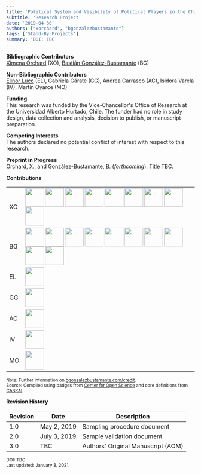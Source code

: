 ```yaml
---
title: 'Political System and Visibility of Political Players in the Chilean Elite Press'
subtitle: 'Research Project'
date: '2019-04-30'
authors: ["xorchard", "bgonzalezbustamante"]
tags: ['Stand-By Projects']
summary: 'DOI: TBC'
---
```


**Bibliographic Contributors** <br />
[Ximena Orchard](../../authors/xorchard) (XO), [Bastián González-Bustamante](../../) (BG)

**Non-Bibliographic Contributors** <br />
[Elinor Luco](../../authors/eluco) (EL), Gabriela Gárate (GG), Andrea Carrasco (AC), Isidora Varela (IV), Martín Oyarce (MO)

**Funding** <br />
This research was funded by the Vice-Chancellor's Office of Research at the Universidad Alberto Hurtado, Chile. The funder had no role in study design, data collection and analysis, decision to publish, or manuscript preparation.

**Competing Interests** <br />
The authors declared no potential conflict of interest with respect to this research.

**Preprint in Progress** <br />
Orchard, X., and González-Bustamante, B. (*forthcoming*). Title TBC. <br />

**Contributions**

| | |
|---|---|
| XO | [<img src="../../credit/conceptualization.png" align="left" width="50" />](../../credit/conceptualization.png) [<img src="../../credit/data_curation.png" align="left" width="50" />](../../credit/data_curation.png) [<img src="../../credit/funding_acquisition.png" align="left" width="50" />](../../credit/funding_acquisition.png) [<img src="../../credit/methodology.png" align="left" width="50" />](../../credit/methodology.png) [<img src="../../credit/project_administration.png" align="left" width="50" />](../../credit/project_administration.png) [<img src="../../credit/resources.png" align="left" width="50" />](../../credit/resources.png) [<img src="../../credit/supervision.png" align="left" width="50" />](../../credit/supervision.png) [<img src="../../credit/writing_initial_draft.png" align="left" width="50" />](../../credit/writing_initial_draft.png) [<img src="../../credit/writing_review.png" align="left" width="50" />](../../credit/writing_review.png) |
| BG | [<img src="../../credit/conceptualization.png" align="left" width="50" />](../../credit/conceptualization.png) [<img src="../../credit/data_curation.png" align="left" width="50" />](../../credit/data_curation.png) [<img src="../../credit/formal_analysis.png" align="left" width="50" />](../../credit/formal_analysis.png) [<img src="../../credit/methodology.png" align="left" width="50" />](../../credit/methodology.png) [<img src="../../credit/resources.png" align="left" width="50" />](../../credit/resources.png) [<img src="../../credit/computation.png" align="left" width="50" />](../../credit/computation.png) [<img src="../../credit/testing.png" align="left" width="50" />](../../credit/testing.png) [<img src="../../credit/data_visualization.png" align="left" width="50" />](../../credit/data_visualization.png) [<img src="../../credit/writing_initial_draft.png" align="left" width="50" />](../../credit/writing_initial_draft.png) [<img src="../../credit/writing_review.png" align="left" width="50" />](../../credit/writing_review.png) |
| EL | [<img src="../../credit/investigation.png" align="left" width="50" />](../../credit/investigation.png) |
| GG | [<img src="../../credit/investigation.png" align="left" width="50" />](../../credit/investigation.png) |
| AC | [<img src="../../credit/investigation.png" align="left" width="50" />](../../credit/investigation.png) |
| IV | [<img src="../../credit/investigation.png" align="left" width="50" />](../../credit/investigation.png) |
| MO | [<img src="../../credit/investigation.png" align="left" width="50" />](../../credit/investigation.png) |

<small>Note: Further information on [bgonzalezbustamante.com/credit](../../credit/).</small><br />
<small>Source: Compiled using badges from [Center for Open Science](https://github.com/CenterForOpenScience/open_research_badges) and core definitions from [CASRAI](https://casrai.org/credit/).</small><br />

**Revision History**

| Revision | Date | Description |
|---|---|---|
| 1.0 | May 2, 2019 | Sampling procedure document |
| 2.0 | July 3, 2019 | Sample validation document |
| 3.0 | TBC | Authors' Original Manuscript (AOM)|

<small>DOI: TBC</small><br />
<small>Last updated: January 8, 2021.</small>
